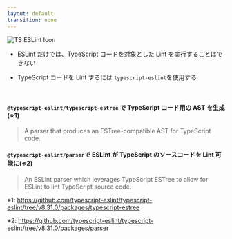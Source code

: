 ```yaml
---
layout: default
transition: none
---
```


<style scoped>
.slidev-vclick-hidden {
  display: none;
}
</style>

<section-title title="typescript-eslint">
  <img src="/typescript-eslint.png" class="w-15 h-15 mr-3" alt="TS ESLint  Icon" />
</section-title>

<div class="_bullet">

- ESLint だけでは、TypeScript コードを対象とした Lint を実行することはできない

</div>

<div class="_bullet" v-click="1">

- TypeScript コードを Lint するには `typescript-eslint`を使用する

</div>

<br />

<div v-click="2" class="_bullet">

#### `@typescript-eslint/typescript-estree` で TypeScript コード用の AST を生成(※1)

<div class="mt-3" />

> A parser that produces an ESTree-compatible AST for TypeScript code.

<div class="mt-6" />

#### `@typescript-eslint/parser`で ESLint が TypeScript のソースコードを Lint 可能に(※2)

<div class="mt-3" />

> An ESLint parser which leverages TypeScript ESTree to allow for ESLint to lint TypeScript source code.

</div>

<div class="text-sm mt-1" v-click="2">

※1: https://github.com/typescript-eslint/typescript-eslint/tree/v8.31.0/packages/typescript-estree

※2: https://github.com/typescript-eslint/typescript-eslint/tree/v8.31.0/packages/parser

</div>

<!-- 
まず、前提としてですが、ESLint だけでは、TypeScript コードを対象とした Lint を実行することはできません。  
それは、ESLint のデフォルトのパーサーとして使用されている `espree` は JavaScript の parser であり、 TypeScript 構文はサポートされていないからです。

[click] そこで、`typescript-eslint` を使用します。  

[click] `typescript-eslint`では、`@typescript-eslint/typescript-estree` で TypeScript コード用の AST を生成し、`@typescript-eslint/parser`で ESLint が TypeScript のソースコードを lint できるようにしています。
-->